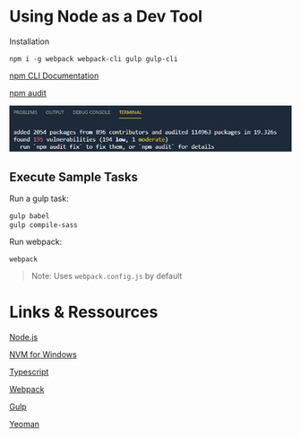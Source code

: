 # Using Node as a Dev Tool

Installation

```
npm i -g webpack webpack-cli gulp gulp-cli
```

[npm CLI Documentation](https://docs.npmjs.com/cli-documentation/)

[npm audit](https://docs.npmjs.com/cli/audit.html)

![audit](_images/npm-audit.png)

## Execute Sample Tasks

Run a gulp task: 

```
gulp babel
gulp compile-sass
```
Run webpack: 

```
webpack
```
> Note: Uses `webpack.config.js` by default


# Links & Ressources

[Node.js](https://nodejs.org)

[NVM for Windows](https://github.com/coreybutler/nvm-windows)

[Typescript](https://www.typescriptlang.org/)

[Webpack](https://webpack.js.org/)

[Gulp](https://gulpjs.com/)

[Yeoman](https://yeoman.io/)
